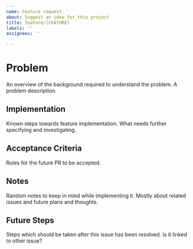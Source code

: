 ```yaml
---
name: Feature request
about: Suggest an idea for this project
title: feature/[FEATURE]
labels: ''
assignees: ''

---
```


# Problem

An overview of the background required to understand the problem.
A problem description.

## Implementation

Known steps towards feature implementation.
What needs further specifying and investigating.

## Acceptance Criteria

Rules for the future PR to be accepted.

## Notes

Random notes to keep in mind while implementing it. Mostly about related issues and future plans and thoughts.

## Future Steps

Steps which should be taken after this issue has been resolved. Is it linked to other issue?
